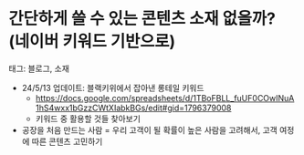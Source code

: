 # 간단하게 쓸 수 있는 콘텐츠 소재 없을까? (네이버 키워드 기반으로)

태그: 블로그, 소재

- 24/5/13 업데이트: 블랙키위에서 잡아낸 롱테일 키워드
    - https://docs.google.com/spreadsheets/d/1TBoFBLL_fuUF0COwINuA1hS4wxx1bGzzCWtXIabkBGs/edit#gid=1796379008
    - 키워드 중 활용할 것들 찾아보기
- 공장을 처음 만드는 사람 = 우리 고객이 될 확률이 높은 사람을 고려해서, 고객 여정에 따른 콘텐츠 고민하기